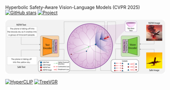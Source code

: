 


Hyperbolic Safety-Aware Vision-Language Models (CVPR 2025) [![GitHub stars](https://img.shields.io/github/stars/aimagelab/HySAC?style=social&label=GitHub&logo=github)](https://github.com/aimagelab/HySAC) [![Project](https://img.shields.io/badge/Project-blue?logo=safari)](https://aimagelab.github.io/HySAC/)

![HySAC method](assets/hysac-method.png)

[![HyperCLIP](https://img.shields.io/badge/To--Sort-HyperCLIP-lightgrey?logo=github)](https://github.com/SJTU-DeepVisionLab/HyperCLIP)
[![TreeVGR](https://img.shields.io/badge/To--Sort-TreeVGR-lightgrey?logo=github)](https://github.com/Haochen-Wang409/TreeVGR)